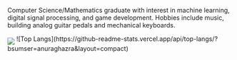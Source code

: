 Computer Science/Mathematics graduate with interest in machine learning, digital signal processing, and game development. Hobbies include music, building analog guitar pedals and mechanical keyboards.

<img align = "middle" src="https://api.githubtrends.io/user/svg/bsumser/langs?time_range=one_year&use_percent=True&theme=classic">
![Top Langs](https://github-readme-stats.vercel.app/api/top-langs/?bsumser=anuraghazra&layout=compact)

<!--https://www.githubtrends.io/user
